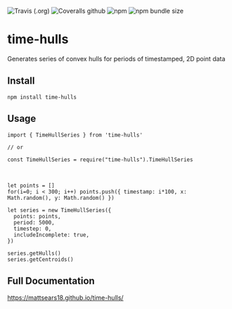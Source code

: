 ![Travis (.org)](https://img.shields.io/travis/mattsears18/time-hulls.svg)
![Coveralls github](https://img.shields.io/coveralls/github/mattsears18/time-hulls.svg)
![npm](https://img.shields.io/npm/v/time-hulls.svg)
![npm bundle size](https://img.shields.io/bundlephobia/min/time-hulls.svg)

# time-hulls
Generates series of convex hulls for periods of timestamped, 2D point data

## Install
    npm install time-hulls

## Usage
    import { TimeHullSeries } from 'time-hulls'

    // or

    const TimeHullSeries = require("time-hulls").TimeHullSeries
&nbsp;

    let points = []
    for(i=0; i < 300; i++) points.push({ timestamp: i*100, x: Math.random(), y: Math.random() })

    let series = new TimeHullSeries({
      points: points,
      period: 5000,
      timestep: 0,
      includeIncomplete: true,
    })

    series.getHulls()
    series.getCentroids()

## Full Documentation
https://mattsears18.github.io/time-hulls/
